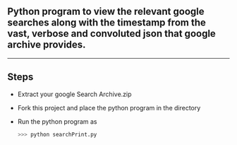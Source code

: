 
## Python program to view the relevant google searches along with the timestamp from the vast, verbose and convoluted json that google archive provides. ##

---

## Steps ##


*  Extract your google Search Archive.zip
*  Fork this project and place the python program in the directory
*  Run the python program as 
   
   ```python
   >>> python searchPrint.py
   ```
